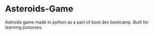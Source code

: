 # Asteroids-Game
Astroids game made in python as a part of boot.dev bootcamp. Built for learning purposes.
